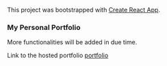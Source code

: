 This project was bootstrapped with [Create React App](https://github.com/facebook/create-react-app).

### My Personal Portfolio

More functionalities will be added in due time.

Link to the hosted portfolio [portfolio](https://yhyportfolio.netlify.app/)
